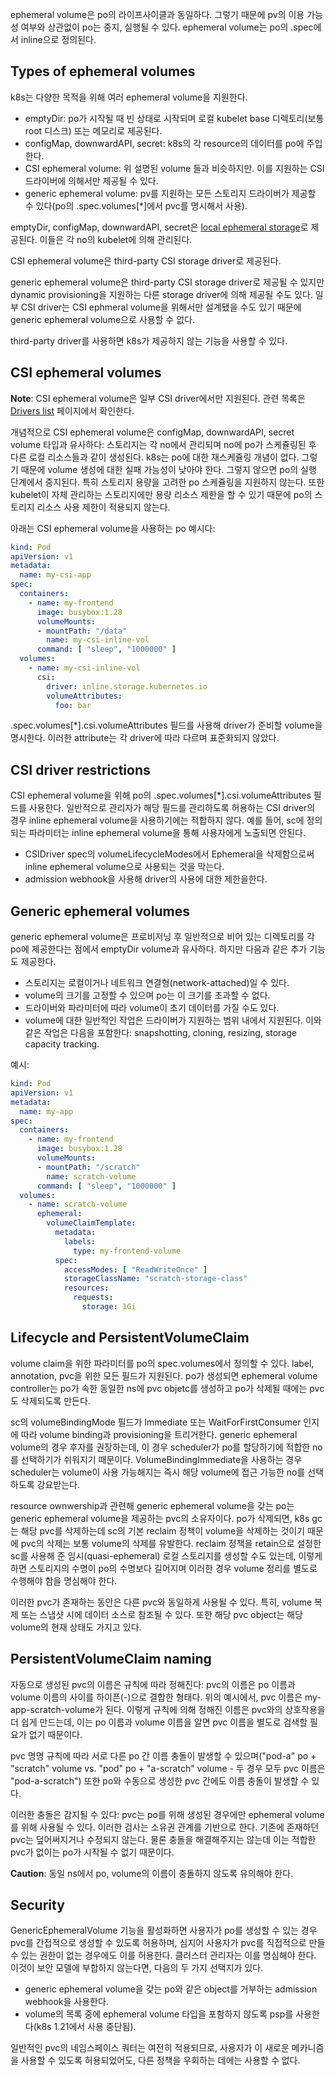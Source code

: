 ephemeral volume은 po의 라이프사이클과 동일하다. 그렇기 때문에 pv의 이용 가능성 여부와 상관없이 po는 중지, 실행될 수 있다. ephemeral volume는 po의 .spec에서 inline으로 정의된다.

## Types of ephemeral volumes
k8s는 다양한 목적을 위해 여러 ephemeral volume을 지원한다.
- emptyDir: po가 시작될 때 빈 상태로 시작되며 로컬 kubelet base 디렉토리(보통 root 디스크) 또는 메모리로 제공된다.
- configMap, downwardAPI, secret: k8s의 각 resource의 데이터를 po에 주입한다.
- CSI ephemeral volume: 위 설명된 volume 들과 비슷하지만. 이를 지원하는 CSI 드라이버에 의해서만 제공될 수 있다.
- generic ephemeral volume: pv를 지원하는 모든 스토리지 드라이버가 제공할 수 있다(po의 .spec.volumes[*]에서 pvc를 명시해서 사용).

emptyDir, configMap, downwardAPI, secret은 [local ephemeral storage](https://v1-23.docs.kubernetes.io/docs/concepts/configuration/manage-resources-containers/#local-ephemeral-storage)로 제공된다. 이들은 각 no의 kubelet에 의해 관리된다.

CSI ephemeral volume은 third-party CSI storage driver로 제공된다.

generic ephemeral volume은 third-party CSI storage driver로 제공될 수 있지만 dynamic provisioning을 지원하는 다른 storage driver에 의해 제공될 수도 있다. 일부 CSI driver는 CSI ephmeral volume을 위해서만 설계됐을 수도 있기 때문에 generic ephemeral volume으로 사용할 수 없다.

third-party driver를 사용하면 k8s가 제공하지 않는 기능을 사용할 수 있다.

## CSI ephemeral volumes
**Note**: CSI ephemeral volume은 일부 CSI driver에서만 지원된다. 관련 목록은 [Drivers list](https://kubernetes-csi.github.io/docs/drivers.html) 페이지에서 확인한다.

개념적으로 CSI ephemeral volume은 configMap, downwardAPI, secret volume 타입과 유사하다: 스토리지는 각 no에서 관리되며 no에 po가 스케쥴링된 후 다른 로컬 리소스들과 같이 생성된다. k8s는 po에 대한 재스케쥴링 개념이 없다. 그렇기 때문에 volume 생성에 대한 실패 가능성이 낮아야 한다. 그렇지 않으면 po의 실행 단계에서 중지된다. 특히 스토리지 용량을 고려한 po 스케쥴링을 지원하지 않는다. 또한 kubelet이 자체 관리하는 스토리지에만 용량 리소스 제한을 할 수 있기 때문에 po의 스토리지 리소스 사용 제한이 적용되지 않는다.

아래는 CSI ephemeral volume을 사용하는 po 예시다:

``` yaml
kind: Pod
apiVersion: v1
metadata:
  name: my-csi-app
spec:
  containers:
    - name: my-frontend
      image: busybox:1.28
      volumeMounts:
      - mountPath: "/data"
        name: my-csi-inline-vol
      command: [ "sleep", "1000000" ]
  volumes:
    - name: my-csi-inline-vol
      csi:
        driver: inline.storage.kubernetes.io
        volumeAttributes:
          foo: bar
```

.spec.volumes[*].csi.volumeAttributes 필드를 사용해 driver가 준비할 volume을 명시한다. 이러한 attribute는 각 driver에 따라 다르며 표준화되지 않았다. 

## CSI driver restrictions
CSI ephemeral volume을 위해 po의 .spec.volumes[*].csi.volumeAttributes 필드를 사용한다. 일반적으로 관리자가 해당 필드를 관리하도록 허용하는 CSI driver의 경우 inline ephemeral volume을 사용하기에는 적합하지 않다. 예를 들어, sc에 정의되는 파라미터는 inline ephemeral volume을 통해 사용자에게 노출되면 안된다.

- CSIDriver spec의 volumeLifecycleModes에서 Ephemeral을 삭제함으로써 inline ephemeral volume으로 사용되는 것을 막는다.
- admission webhook을 사용해 driver의 사용에 대한 제한을한다.

## Generic ephemeral volumes
generic ephemeral volume은 프로비저닝 후 일반적으로 비어 있는 디렉토리를 각 po에 제공한다는 점에서 emptyDir volume과 유사하다. 하지만 다음과 같은 추가 기능도 제공한다.

- 스토리지는 로컬이거나 네트워크 연결형(network-attached)일 수 있다.
- volume의 크기를 고정할 수 있으며 po는 이 크기를 초과할 수 없다.
- 드라이버와 파라미터에 따라 volume이 초기 데이터를 가질 수도 있다.
- volume에 대한 일반적인 작업은 드라이버가 지원하는 범위 내에서 지원된다. 이와 같은 작업은 다음을 포함한다: snapshotting, cloning, resizing, storage capacity tracking.

예시:

``` yaml
kind: Pod
apiVersion: v1
metadata:
  name: my-app
spec:
  containers:
    - name: my-frontend
      image: busybox:1.28
      volumeMounts:
      - mountPath: "/scratch"
        name: scratch-volume
      command: [ "sleep", "1000000" ]
  volumes:
    - name: scratch-volume
      ephemeral:
        volumeClaimTemplate:
          metadata:
            labels:
              type: my-frontend-volume
          spec:
            accessModes: [ "ReadWriteOnce" ]
            storageClassName: "scratch-storage-class"
            resources:
              requests:
                storage: 1Gi
```

## Lifecycle and PersistentVolumeClaim
volume claim을 위한 파라미터를 po의 spec.volumes에서 정의할 수 있다. label, annotation, pvc을 위한 모든 필드가 지원된다. po가 생성되면 ephemeral volume controller는 po가 속한 동일한 ns에 pvc objetc를 생성하고 po가 삭제될 때에는 pvc도 삭제되도록 만든다.

sc의 volumeBindingMode 필드가 Immediate 또는 WaitForFirstConsumer 인지에 따라 volume binding과 provisioning을 트리거한다. generic ephemeral volume의 경우 후자를 권장하는데, 이 경우 scheduler가 po를 할당하기에 적합한 no를 선택하기가 쉬워지기 때문이다. VolumeBindingImmediate을 사용하는 경우 scheduler는 volume이 사용 가능해지는 즉시 해당 volume에 접근 가능한 no를 선택하도록 강요받는다.

resource ownwership과 관련해 generic ephemeral volume을 갖는 po는 generic ephemeral volume을 제공하는 pvc의 소유자이다. po가 삭제되면, k8s gc는 해당 pvc를 삭제하는데 sc의 기본 reclaim 정책이 volume을 삭제하는 것이기 때문에 pvc의 삭제는 보통 volume의 삭제를 유발한다. reclaim 정책을 retain으로 설정한 sc를 사용해 준 임시(quasi-ephemeral) 로컬 스토리지를 생성할 수도 있는데, 이렇게 하면 스토리지의 수명이 po의 수명보다 길어지며 이러한 경우 volume 정리를 별도로 수행해야 함을 명심해야 한다.

이러한 pvc가 존재하는 동안은 다른 pvc와 동일하게 사용될 수 있다. 특히, volume 복제 또는 스냅샷 시에 데이터 소스로 참조될 수 있다. 또한 해당 pvc object는 해당 volume의 현재 상태도 가지고 있다.

## PersistentVolumeClaim naming
자동으로 생성된 pvc의 이름은 규칙에 따라 정해진다: pvc의 이름은 po 이름과 volume 이름의 사이를 하이픈(-)으로 결합한 형태다. 위의 예시에서, pvc 이름은 my-app-scratch-volume가 된다. 이렇게 규칙에 의해 정해진 이름은 pvc와의 상호작용을 더 쉽게 만드는데, 이는 po 이름과 volume 이름을 알면 pvc 이름을 별도로 검색할 필요가 없기 때문이다.

pvc 명명 규칙에 따라 서로 다른 po 간 이름 충돌이 발생할 수 있으며("pod-a" po + "scratch" volume vs. "pod" po + "a-scratch" volume - 두 경우 모두 pvc 이름은 "pod-a-scratch") 또한 po와 수동으로 생성한 pvc 간에도 이름 충돌이 발생할 수 있다.

이러한 충돌은 감지될 수 있다: pvc는 po를 위해 생성된 경우에만  ephemeral volume를 위해 사용될 수 있다. 이러한 검사는 소유권 관계를 기반으로 한다. 기존에 존재하던 pvc는 덮어써지거나 수정되지 않는다. 물론 충돌을 해결해주지는 않는데 이는 적합한 pvc가 없이는 po가 시작될 수 없기 때문이다.

**Caution**: 동일 ns에서 po, volume의 이름이 충돌하지 않도록 유의해야 한다.

## Security
GenericEphemeralVolume 기능을 활성화하면 사용자가 po를 생성할 수 있는 경우 pvc를 간접적으로 생성할 수 있도록 허용하며, 심지어 사용자가 pvc를 직접적으로 만들 수 있는 권한이 없는 경우에도 이를 허용한다. 클러스터 관리자는 이를 명심해야 한다. 이것이 보안 모델에 부합하지 않는다면, 다음의 두 가지 선택지가 있다.

- generic ephemeral volume을 갖는 po와 같은 object를 거부하는 admission webhook을 사용한다.
- volume의 목록 중에 ephemeral volume 타입을 포함하지 않도록 psp를 사용한다(k8s 1.21에서 사용 중단됨).

일반적인 pvc의 네임스페이스 쿼터는 여전히 적용되므로, 사용자가 이 새로운 메카니즘을 사용할 수 있도록 허용되었어도, 다른 정책을 우회하는 데에는 사용할 수 없다.